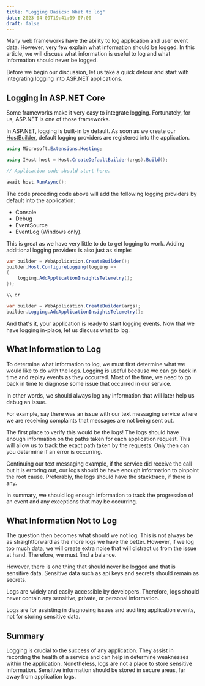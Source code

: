 ```yaml
---
title: "Logging Basics: What to log"
date: 2023-04-09T19:41:09-07:00
draft: false
---
```


Many web frameworks have the ability to log application and user event data. However, very few explain what information should be logged. In this article, we will discuss what information is useful to log and what information should never be logged. 

Before we begin our discussion, let us take a quick detour and start with integrating logging into ASP.NET applications.

## Logging in ASP.NET Core
Some frameworks make it very easy to integrate logging. Fortunately, for us, ASP.NET is one of those frameworks. 

In ASP.NET, logging is built-in by default. As soon as we create our [HostBuilder](https://learn.microsoft.com/en-us/dotnet/api/microsoft.extensions.hosting.host.createdefaultbuilder), default logging providers are registered into the application.
```csharp
using Microsoft.Extensions.Hosting;

using IHost host = Host.CreateDefaultBuilder(args).Build();

// Application code should start here.

await host.RunAsync();
```
The code preceding code above will add the following logging providers by default into the application:
* Console
* Debug
* EventSource
* EventLog (Windows only).

This is great as we have very little to do to get logging to work. Adding additional logging providers is also just as simple:
```csharp
var builder = WebApplication.CreateBuilder();
builder.Host.ConfigureLogging(logging =>
{
    logging.AddApplicationInsightsTelemetry();
});

\\ or

var builder = WebApplication.CreateBuilder(args);
builder.Logging.AddApplicationInsightsTelemetry();
```
And that's it, your application is ready to start logging events. Now that we have logging in-place, let us discuss what to log.

## What Information to Log

To determine what information to log, we must first determine what we would like to do with the logs. Logging is useful because we can go back in time and replay events as they occurred. Most of the time, we need to go back in time to diagnose some issue that occurred in our service.

In other words, we should always log any information that will later help us debug an issue. 

For example, say there was an issue with our text messaging service where we are receiving complaints that messages are not being sent out.

The first place to verify this would be the logs! The logs should have enough information on the paths taken for each application request. This will allow us to track the exact path taken by the requests. Only then can you determine if an error is occurring.

Continuing our text messaging example, if the service did receive the call but it is erroring out, our logs should be have enough information to pinpoint the root cause. Preferably, the logs should have the stacktrace, if there is any.

In summary, we should log enough information to track the progression of an event and any exceptions that may be occurring.

## What Information Not to Log

The question then becomes what should we not log. This is not always be as straightforward as the more logs we have the better. However, if we log too much data, we will create extra noise that will distract us from the issue at hand. Therefore, we must find a balance.

However, there is one thing that should never be logged and that is sensitive data. Sensitive data such as api keys and secrets should remain as secrets.

Logs are widely and easily accessible by developers. Therefore, logs should never contain any sensitive, private, or personal information.

Logs are for assisting in diagnosing issues and auditing application events, not for storing sensitive data.

## Summary

Logging is crucial to the success of any application. They assist in recording the health of a service and can help in determine weaknesses within the application. Nonetheless, logs are not a place to store sensitive information. Sensitive information should be stored in secure areas, far away from application logs.